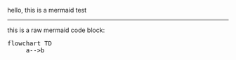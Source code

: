 hello, this is a mermaid test

---

this is a raw mermaid code block:

<pre class="mermaid">
flowchart TD
     a-->b
</pre>

<script type="module">
	import mermaid from 'https://cdn.jsdelivr.net/npm/mermaid@10/dist/mermaid.esm.min.mjs';
	mermaid.initialize({
		startOnLoad: true
		theme: 'dark',
	});
</script>
